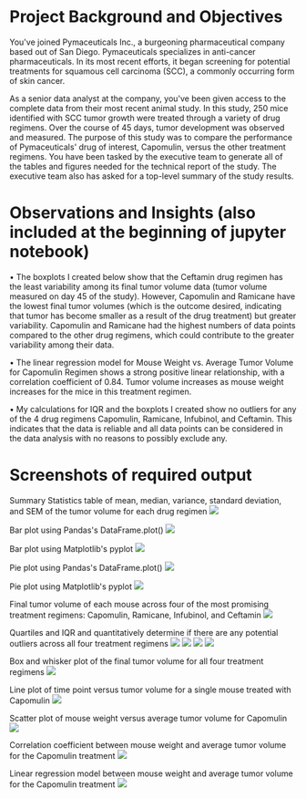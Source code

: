 # Project Background and Objectives
You've joined Pymaceuticals Inc., a burgeoning pharmaceutical company based out of San Diego. Pymaceuticals specializes in anti-cancer pharmaceuticals. In its most recent efforts, it began screening for potential treatments for squamous cell carcinoma (SCC), a commonly occurring form of skin cancer.

As a senior data analyst at the company, you've been given access to the complete data from their most recent animal study. In this study, 250 mice identified with SCC tumor growth were treated through a variety of drug regimens. Over the course of 45 days, tumor development was observed and measured. The purpose of this study was to compare the performance of Pymaceuticals' drug of interest, Capomulin, versus the other treatment regimens. You have been tasked by the executive team to generate all of the tables and figures needed for the technical report of the study. The executive team also has asked for a top-level summary of the study results.

# Observations and Insights (also included at the beginning of jupyter notebook)
• The boxplots I created below show that the Ceftamin drug regimen has the least variability among its final tumor volume data (tumor volume measured on day 45 of the study). However, Capomulin and Ramicane have the lowest final tumor volumes (which is the outcome desired, indicating that tumor has become smaller as a result of the drug treatment) but greater variability. Capomulin and Ramicane had the highest numbers of data points compared to the other drug regimens, which could contribute to the greater variability among their data.

• The linear regression model for Mouse Weight vs. Average Tumor Volume for Capomulin Regimen shows a strong positive linear relationship, with a correlation coefficient of 0.84. Tumor volume increases as mouse weight increases for the mice in this treatment regimen.

• My calculations for IQR and the boxplots I created show no outliers for any of the 4 drug regimens Capomulin, Ramicane, Infubinol, and Ceftamin. This indicates that the data is reliable and all data points can be considered in the data analysis with no reasons to possibly exclude any.

# Screenshots of required output

Summary Statistics table of mean, median, variance, standard deviation, and SEM of the tumor volume for each drug regimen
![](screenshots/Summary_stats_-_tumor_vol.png)

Bar plot using Pandas's DataFrame.plot()
![](screenshots/Bar_plot_Pandas.png)

Bar plot using Matplotlib's pyplot
![](screenshots/Bar_plot_Pyplot.png)

Pie plot using Pandas's DataFrame.plot()
![](screenshots/Pie_plot_Pandas.png)

Pie plot using Matplotlib's pyplot
![](screenshots/Pie_plot_Pyplot.png)

Final tumor volume of each mouse across four of the most promising treatment regimens: Capomulin, Ramicane, Infubinol, and Ceftamin
![](screenshots/Final_Tumor_Volume_for_four_regimens.png)

Quartiles and IQR and quantitatively determine if there are any potential outliers across all four treatment regimens
![](screenshots/IQR_Capomulin.png)
![](screenshots/IQR_Ramicane.png)
![](screenshots/IQR_Infubinol.png)
![](screenshots/IQR_Ceftamin.png)

Box and whisker plot of the final tumor volume for all four treatment regimens
![](screenshots/Boxplots_Final_Tumor_Vol.png)

Line plot of time point versus tumor volume for a single mouse treated with Capomulin
![](screenshots/Line_plot_.png)

Scatter plot of mouse weight versus average tumor volume for Capomulin
![](screenshots/Scatter_plot.png)

Correlation coefficient between mouse weight and average tumor volume for the Capomulin treatment
![](screenshots/Correlation_coefficient.png)

Linear regression model between mouse weight and average tumor volume for the Capomulin treatment
![](screenshots/Scatter_plot_with_linear_regression_model.png)
